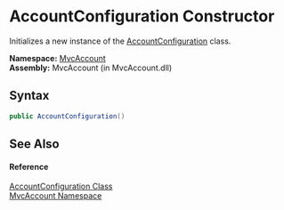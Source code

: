 AccountConfiguration Constructor
================================
Initializes a new instance of the [AccountConfiguration][1] class.

**Namespace:** [MvcAccount][2]  
**Assembly:** MvcAccount (in MvcAccount.dll)

Syntax
------

```csharp
public AccountConfiguration()
```


See Also
--------

#### Reference
[AccountConfiguration Class][1]  
[MvcAccount Namespace][2]  

[1]: README.md
[2]: ../README.md